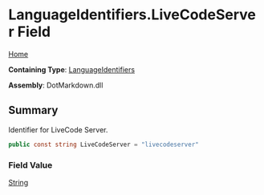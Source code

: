 # LanguageIdentifiers\.LiveCodeServer Field

[Home](../../../README.md)

**Containing Type**: [LanguageIdentifiers](../README.md)

**Assembly**: DotMarkdown\.dll

## Summary

Identifier for LiveCode Server\.

```csharp
public const string LiveCodeServer = "livecodeserver"
```

### Field Value

[String](https://docs.microsoft.com/en-us/dotnet/api/system.string)

